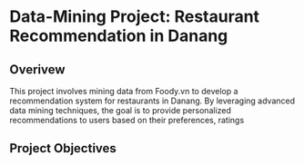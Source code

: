 # Data-Mining Project: Restaurant Recommendation in Danang
## Overivew
This project involves mining data from Foody.vn to develop a recommendation system for restaurants in Danang. By leveraging advanced data mining techniques, the goal is to provide personalized recommendations to users based on their preferences, ratings
## Project Objectives

